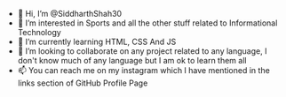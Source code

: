 - 👋 Hi, I’m @SiddharthShah30
- 👀 I’m interested in Sports and all the other stuff related to Informational Technology
- 🌱 I’m currently learning HTML, CSS And JS
- 💞️ I’m looking to collaborate on any project related to any language, I don't know much of any language but I am ok to learn them all
- 📫 You can reach me on my instagram which I have mentioned in the links section of GitHub Profile Page

<!---
SiddharthShah30/SiddharthShah30 is a ✨ special ✨ repository because its `README.md` (this file) appears on your GitHub profile.
You can click the Preview link to take a look at your changes.
--->
